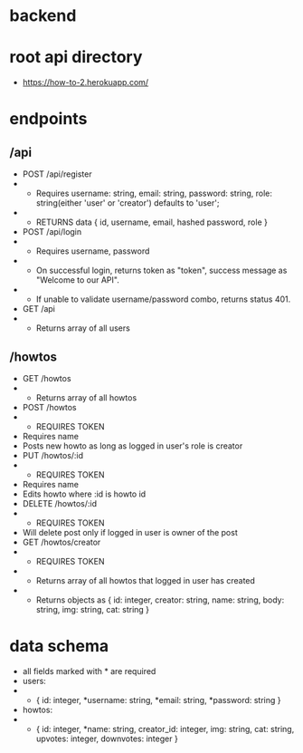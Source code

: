 # backend

# root api directory
- https://how-to-2.herokuapp.com/

# endpoints
## /api
- POST /api/register
- - Requires username: string, email: string, password: string, role: string(either 'user' or 'creator') defaults to 'user';
- - RETURNS data { id, username, email, hashed password, role }
- POST /api/login
- - Requires username, password
- - On successful login, returns token as "token", success message as "Welcome to our API".
- - If unable to validate username/password combo, returns status 401.
- GET /api
- - Returns array of all users

## /howtos
- GET /howtos
- - Returns array of all howtos
- POST /howtos
- - REQUIRES TOKEN
- Requires name
- Posts new howto as long as logged in user's role is creator
- PUT /howtos/:id
- - REQUIRES TOKEN
- Requires name
- Edits howto where :id is howto id
- DELETE /howtos/:id
- - REQUIRES TOKEN
- Will delete post only if logged in user is owner of the post
- GET /howtos/creator
- - REQUIRES TOKEN
- - Returns array of all howtos that logged in user has created
- - Returns objects as { id: integer, creator: string, name: string, body: string,
                         img: string, cat: string }
# data schema
- all fields marked with * are required
- users:
- - { id: integer, *username: string, *email: string, *password: string }
- howtos:
- - { id: integer, *name: string, creator_id: integer, img: string, cat: string,
      upvotes: integer, downvotes: integer }
